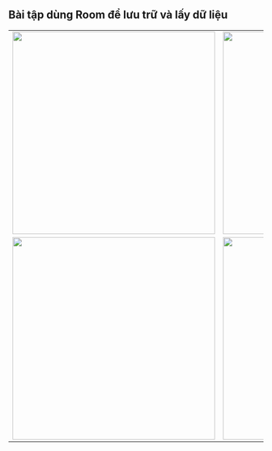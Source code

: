 ## Bài tập dùng Room để lưu trữ và lấy dữ liệu 

<table>
  <tr>
    <td>
      <img src="https://github.com/user-attachments/assets/4677dc59-a8cb-4475-8260-43f30f38957f" width="400">
    </td>
    <td>
      <img src="https://github.com/user-attachments/assets/bc4407f3-4f05-43ac-85b9-399222aaf43c" width="400">
    </td>
  </tr>
  <tr>
    <td>
      <img src="https://github.com/user-attachments/assets/f533387b-b4c1-4392-b48f-ee117f4f648c" width="400">
    </td>
    <td>
      <img src="https://github.com/user-attachments/assets/aead8bb6-34ca-4dba-8ff1-55553b50e7ec" width="400">
    </td>
  </tr>
</table> 

